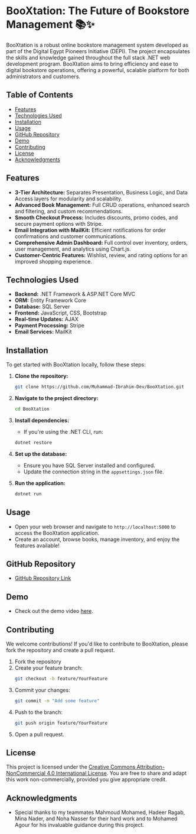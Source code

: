 # BooXtation: The Future of Bookstore Management 📚✨

BooXtation is a robust online bookstore management system developed as part of the Digital Egypt Pioneers Initiative (DEPI). The project encapsulates the skills and knowledge gained throughout the full stack .NET web development program. BooXtation aims to bring efficiency and ease to digital bookstore operations, offering a powerful, scalable platform for both administrators and customers.

## Table of Contents
- [Features](#features)
- [Technologies Used](#technologies-used)
- [Installation](#installation)
- [Usage](#usage)
- [GitHub Repository](#github-repository)
- [Demo](#demo)
- [Contributing](#contributing)
- [License](#license)
- [Acknowledgments](#acknowledgments)

## Features

- **3-Tier Architecture:** Separates Presentation, Business Logic, and Data Access layers for modularity and scalability.
- **Advanced Book Management:** Full CRUD operations, enhanced search and filtering, and custom recommendations.
- **Smooth Checkout Process:** Includes discounts, promo codes, and secure payment options with Stripe.
- **Email Integration with MailKit:** Efficient notifications for order confirmations and customer communications.
- **Comprehensive Admin Dashboard:** Full control over inventory, orders, user management, and analytics using Chart.js.
- **Customer-Centric Features:** Wishlist, review, and rating options for an improved shopping experience.

## Technologies Used

- **Backend:** .NET Framework & ASP.NET Core MVC
- **ORM:** Entity Framework Core
- **Database:** SQL Server
- **Frontend:** JavaScript, CSS, Bootstrap
- **Real-time Updates:** AJAX
- **Payment Processing:** Stripe
- **Email Services:** MailKit

## Installation

To get started with BooXtation locally, follow these steps:

1. **Clone the repository:**
   ```bash
   git clone https://github.com/Muhammad-Ibrahim-Dev/BooXtation.git
   ```

2. **Navigate to the project directory:**
   ```bash
   cd BooXtation
   ```

3. **Install dependencies:**
   - If you're using the .NET CLI, run:
   ```bash
   dotnet restore
   ```

4. **Set up the database:**
   - Ensure you have SQL Server installed and configured.
   - Update the connection string in the `appsettings.json` file.

5. **Run the application:**
   ```bash
   dotnet run
   ```

## Usage

- Open your web browser and navigate to `http://localhost:5000` to access the BooXtation application.
- Create an account, browse books, manage inventory, and enjoy the features available!

## GitHub Repository

- [GitHub Repository Link](https://github.com/mu-hammad-ibrahim/BooXtation)

## Demo

- Check out the demo video [here](https://drive.google.com/file/d/1L6lZ36MLTaOkiCkdSi76M2qDyeuWJGGm/view?usp=sharing).

## Contributing

We welcome contributions! If you'd like to contribute to BooXtation, please fork the repository and create a pull request.

1. Fork the repository
2. Create your feature branch:
   ```bash
   git checkout -b feature/YourFeature
   ```
3. Commit your changes:
   ```bash
   git commit -m "Add some feature"
   ```
4. Push to the branch:
   ```bash
   git push origin feature/YourFeature
   ```
5. Open a pull request.

## License

This project is licensed under the [Creative Commons Attribution-NonCommercial 4.0 International License](LICENSE.md). You are free to share and adapt this work non-commercially, provided you give appropriate credit.

## Acknowledgments

- Special thanks to my teammates Mahmoud Mohamed, Hadeer Ragab, Mina Nader, and Noha Nasser for their hard work and to Mohamed Agour for his invaluable guidance during this project.
